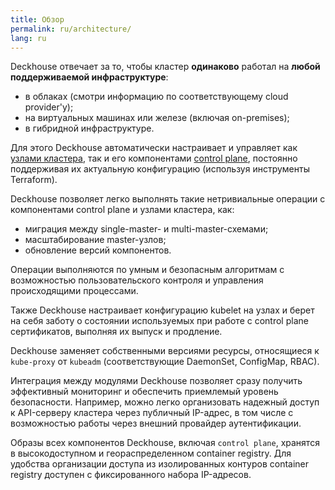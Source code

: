 ```yaml
---
title: Обзор
permalink: ru/architecture/
lang: ru
---
```


Deckhouse отвечает за то, чтобы кластер **одинаково** работал на **любой поддерживаемой инфраструктуре**:

- в облаках (смотри информацию по соответствующему cloud provider'у);
- на виртуальных машинах или железе (включая on-premises);
- в гибридной инфраструктуре.

Для этого Deckhouse автоматически настраивает и управляет как [узлами кластера](modules/node-manager/), так и его компонентами [control plane](modules/control-plane-manager/), постоянно поддерживая их актуальную конфигурацию (используя инструменты Terraform).

Deckhouse позволяет легко выполнять такие нетривиальные операции с компонентами control plane и узлами кластера, как:

- миграция между single-master- и multi-master-схемами;
- масштабирование master-узлов;
- обновление версий компонентов.

Операции выполняются по умным и безопасным алгоритмам с возможностью пользовательского контроля и управления происходящими процессами.

Также Deckhouse настраивает конфигурацию kubelet на узлах и берет на себя заботу о состоянии используемых при работе с control plane сертификатов, выполняя их выпуск и продление.

Deckhouse заменяет собственными версиями ресурсы, относящиеся к `kube-proxy` от `kubeadm` (соответствующие DaemonSet, ConfigMap, RBAC).

Интеграция между модулями Deckhouse позволяет сразу получить эффективный мониторинг и обеспечить приемлемый уровень безопасности. Например, можно легко организовать надежный доступ к API-серверу кластера через публичный IP-адрес, в том числе с возможностью работы через внешний провайдер аутентификации.

Образы всех компонентов Deckhouse, включая `control plane`, хранятся в высокодоступном и геораспределенном container registry. Для удобства организации доступа из изолированных контуров container registry доступен с фиксированного набора IP-адресов.
